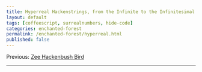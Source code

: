 ```yaml
---
title: Hyperreal Hackenstrings, from the Infinite to the Infinitesimal
layout: default
tags: [coffeescript, surrealnumbers, hide-code]
categories: enchanted-forest
permalink: /enchanted-forest/hyperreal.html
published: false
---
```


Previous: [Zee Hackenbush Bird](./hackenbush.html)

---


